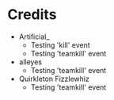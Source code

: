 # Credits
- Artificial_ 
    - Testing 'kill' event
    - Testing 'teamkill' event
- alleyes
    - Testing 'teamkill' event
- Quirkleton Fizzlewhiz
    - Testing 'teamkill' event